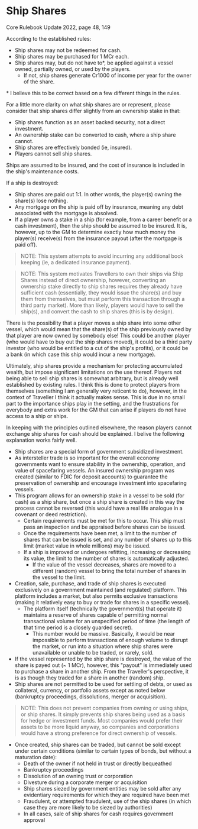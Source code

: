 # Ship Shares
Core Rulebook Update 2022, page 48, 149

According to the established rules:
- Ship shares may not be redeemed for cash.
- Ship shares may be purchased for 1 MCr each.
- Ship shares may, but do not have to*, be applied against a vessel owned, partially owned, or used by the players.
  - If not, ship shares generate Cr1000 of income per year for the owner of the share.

\* I believe this to be correct based on a few different things in the rules.

For a little more clarity on what ship shares are or represent, please consider that ship shares differ slightly from an ownership stake in that:
- Ship shares function as an asset backed security, not a direct investment.
- An ownership stake can be converted to cash, where a ship share cannot.
- Ship shares are effectively bonded (ie, insured).
- Players cannot sell ship shares.

Ships are assumed to be insured, and the cost of insurance is included in the ship's maintenance costs.

If a ship is destroyed:
- Ship shares are paid out 1:1. In other words, the player(s) owning the share(s) lose nothing.
- Any mortgage on the ship is paid off by insurance, meaning any debt associated with the mortgage is absolved.
- If a player owns a stake in a ship (for example, from a career benefit or a cash investment), then the ship should be assumed to be insured. It is, however, up to the GM to determine exactly how much money the player(s) receive(s) from the insurance payout (after the mortgage is paid off).

> NOTE: This system attempts to avoid incurring any additional book keeping (ie, a dedicated insurance payment).

> NOTE: This system motivates Travellers to own their ships via Ship Shares instead of direct ownership, however, converting an ownership stake directly to ship shares requires they already have sufficient cash (essentially, they would issue the share(s) and buy them from themselves, but must perform this transaction through a third party market). More than likely, players would have to sell the ship(s), and convert the cash to ship shares (this is by design).

There is the possibility that a player moves a ship share into some other vessel, which would mean that the share(s) of the ship previously owned by that player are now owned by somebody else! This could be another player (who would have to buy out the ship shares moved), it could be a third party investor (who would be entitled to a cut of the ship's profits), or it could be a bank (in which case this ship would incur a new mortgage).

Ultimately, ship shares provide a mechanism for protecting accumulated wealth, but impose significant limitations on the use thereof. Players not being able to sell ship shares is somewhat arbitrary, but is already well established by existing rules. I think this is done to protect players from themselves (something I am generally very reticent to do), however, in the context of Traveller I think it actually makes sense. This is due in no small part to the importance ships play in the setting, and the frustrations for everybody and extra work for the GM that can arise if players do not have access to a ship or ships.

In keeping with the principles outlined elsewhere, the reason players cannot exchange ship shares for cash should be explained. I belive the following explanation works fairly well.
- Ship shares are a special form of government subsidized investment.
- As intersteller trade is so important for the overall economy governments want to ensure stability in the ownership, operation, and value of spacefaring vessels. An insured ownership program was created (similar to FDIC for deposit accounts) to guarantee the preservation of ownership and encourage investment into spacefaring vessels.
- This program allows for an ownership stake in a vessel to be sold (for cash) as a ship share, but once a ship share is created in this way the process cannot be reversed (this would have a real life analogue in a covenant or deed restriction).
  - Certain requirements must be met for this to occur. This ship must pass an inspection and be appraised before shares can be issued.
  - Once the requirements have been met, a limit to the number of shares that can be issued is set, and any number of shares up to this limit (market value in whole millions) may be issued.
  - If a ship is improved or undergoes refitting, increasing or decreasing its value, the limit to the number of shares is automatically adjusted.
    - If the value of the vessel decreases, shares are moved to a different (random) vessel to bring the total number of shares in the vessel to the limit.
- Creation, sale, purchase, and trade of ship shares is executed exclusively on a government maintained (and regulated) platform. This platform includes a market, but also permits exclusive transactions (making it relatively easy to buy or trade for shares in a specific vessel).
  - The platform itself (technically the government(s) that operate it) maintains a reserve of shares capable of permitting normal transactional volume for an unspecified period of time (the length of that time period is a closely guarded secret).
    - This number would be massive. Basically, it would be near impossible to perform transactions of enough volume to disrupt the market, or run into a situation where ship shares were unavailable or unable to be traded, or rarely, sold.
- If the vessel represented by the ship share is destroyed, the value of the share is payed out (~ 1 MCr), however, this "payout" is immediately used to purchase a share in another ship. From the Traveller's perspective, it is as though they traded for a share in another (random) ship.
- Ship shares are not permitted to be used for settling of debts, or used as collateral, currency, or portfolio assets except as noted below (bankruptcy proceedings, dissolutions, merger or acquisition).
> NOTE: This does not prevent companies from owning or using ships, or ship shares. It simply prevents ship shares being used as a basis for hedge or investment funds. Most companies would prefer their assets to be more liquid anyway, so companies and corporations would have a strong preference for direct ownership of vessels.
- Once created, ship shares can be traded, but cannot be sold except under certain conditions (similar to certain types of bonds, but without a maturation date):
  - Death of the owner if not held in trust or directly bequeathed
  - Bankruptcy proceedings
  - Dissolution of an owning trust or corporation
  - Divesture during a corporate merger or acquisition
  - Ship shares siezed by government entities may be sold after any evidentiary requirements for which they are required have been met
  - Fraudulent, or attempted fraudulent, use of the ship shares (in which case they are more likely to be siezed by authorities)
  - In all cases, sale of ship shares for cash requires government approval